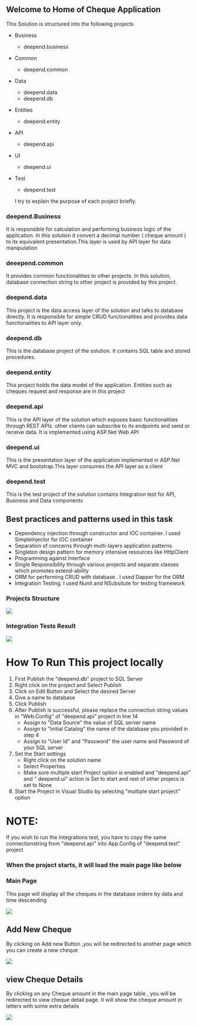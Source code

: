 ##  Welcome to Home of Cheque Application 

This Solution is structured into the following projects

- Business
   - deepend.business
- Common
   - deepend.common
- Data 
   - deepend.data
   - deepend.db
 - Entities
    - deepend.entity
- API 
  - deepend.api
- UI 
   - deepend.ui
- Test
   - deepend.test
   
  I try to explain the purpose of each project briefly. 
### deepend.Business
It is responsible for calculation and performing business logic of the application. In this solution it convert a decimal number ( cheque amount ) to its equivalent presentation.This layer is used by API layer for data manipulation 
### deeepend.common
It provides common functionalities to other projects. In this solution, database connection string to other project is provided by this project.
### deepend.data 
This project is the data access layer of the solution and talks to database directly. It is responsible for simple CRUD functionalities and provides data functionalities to API layer only.
### deepend.db 
This is the database project of the solution. It contains SQL table and stored procedures. 
  ### deepend.entity 
  This project holds the data model of the application. Entities such as cheques request and response are in this project 
  
 ### deepend.api 
 This is the API layer of the solution which exposes basic functionalities through REST APIs. other clients can subscribe to its endpoints and send or receive  data. It is implemented using ASP.Net Web API 

### deepend.ui 
This is the presentation layer of the application implemented in ASP.Net MVC and bootstrap.This layer consumes the API layer as a client

### deepend.test 
This is the test project of the solution contains Integration test for API, Business and Data components 


## Best practices and patterns used in this task 
- Dependency injection through constructor and  IOC container. I used SimpleInjector for IOC container 
-  Separation of concerns through multi-layers application patterns 
- Singleton design pattern for memory intensive resources like HttpClient 
- Programming against Interface 
- Single Responsibility through various projects and separate classes which promotes extend-ability  
- ORM for performing CRUD  with database . I used Dapper for the ORM 
- Integration Testing. I used Nunit and NSubsitute for testing framework 

### Projects Structure 
![](https://github.com/tohidsmart/deepend/blob/master/strcuture.JPG)

### Integration Tests Result
![](https://github.com/tohidsmart/deepend/blob/master/test.JPG)

# How To Run This project locally 

1. First Publish the "deepend.db" project to SQL Server 
2. Right click on the project and Select Publish 
3. Click on Edit Button and Select the desired Server 
4. Give a name to database 
5. Click Publish 
6. After Publish is successful, please replace the connection string values in "Web.Config" of "deepend.api" project in line 14 
   - Assign to  "Data Source" the value of SQL server name 
   -  Assign to "Initial Catalog" the name of the database you provided in step 4 
   - Assign to "User Id" and "Password" the user name and Password of your SQL server 
7. Set the Start settings
   - Right click on the solution name
   - Select Properties 
   - Make sure multiple start Project option is enabled and "deepend.api" and " deepend.ui" action is Set to start and rest of other projecs is set to None 
7. Start the Project in Visual Studio by selecting "multiple start project" option 

# NOTE:
If you wish to run the Integrations test, you have to copy the same connectionstring from "deepend.api" into App.Config of "deepend.test" project


### When the project starts, it will load the main page like below 

### Main Page 
This page will display all the cheques in the database ordere by data and time descending 

![](https://github.com/tohidsmart/deepend/blob/master/Home.JPG)

## Add New Cheque 
By clicking on Add new Button ,you will be redirected to another page which you can create a new cheque 

![](https://github.com/tohidsmart/deepend/blob/master/addnew.JPG)

## view Cheque Details 
By clicking on any Cheque amount in the main page table , you will be redirected to view cheque detail page. It will show the cheque amount in letters with some extra details 

![](https://github.com/tohidsmart/deepend/blob/master/details.JPG)

